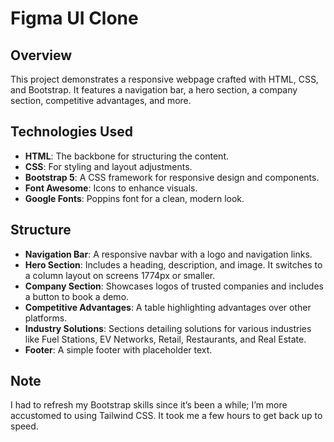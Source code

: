 # Figma UI Clone

## Overview

This project demonstrates a responsive webpage crafted with HTML, CSS, and Bootstrap. It features a navigation bar, a hero section, a company section, competitive advantages, and more.

## Technologies Used

- **HTML**: The backbone for structuring the content.
- **CSS**: For styling and layout adjustments.
- **Bootstrap 5**: A CSS framework for responsive design and components.
- **Font Awesome**: Icons to enhance visuals.
- **Google Fonts**: Poppins font for a clean, modern look.

## Structure

- **Navigation Bar**: A responsive navbar with a logo and navigation links.
- **Hero Section**: Includes a heading, description, and image. It switches to a column layout on screens 1774px or smaller.
- **Company Section**: Showcases logos of trusted companies and includes a button to book a demo.
- **Competitive Advantages**: A table highlighting advantages over other platforms.
- **Industry Solutions**: Sections detailing solutions for various industries like Fuel Stations, EV Networks, Retail, Restaurants, and Real Estate.
- **Footer**: A simple footer with placeholder text.

## Note

I had to refresh my Bootstrap skills since it’s been a while; I’m more accustomed to using Tailwind CSS. It took me a few hours to get back up to speed.

